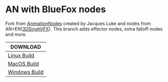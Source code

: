 
# AN with BlueFox nodes

Fork from [AnimationNodes](https://github.com/JacquesLucke/animation_nodes) created by Jacques Luke and nodes from AN+EN([3DSinghVFX](https://github.com/3DSinghVFX/animation_nodes/tree/extranodes)). This branch adds effector nodes, extra falloff nodes and more.

| DOWNLOAD              
|----------------|
|[Linux Build](https://github.com/kdsin23/AN_NEWNODES/releases/download/Daily/animation_nodes_v2_2_linux_py37.zip)        |
|[MacOS Build](https://github.com/kdsin23/AN_NEWNODES/releases/download/Daily/animation_nodes_v2_2_macOS_py37.zip)         |
|[Windows Build](https://github.com/kdsin23/AN_NEWNODES/releases/download/Daily/animation_nodes_v2_2_windows_py37.zip)
